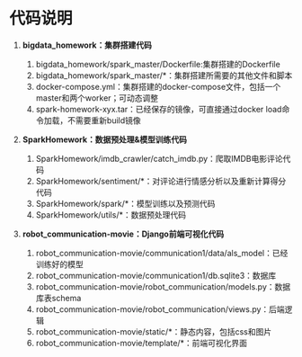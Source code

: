 # 代码说明
1. **bigdata_homework：集群搭建代码**
   1. bigdata_homework/spark_master/Dockerfile:集群搭建的Dockerfile
   2. bigdata_homework/spark_master/*：集群搭建所需要的其他文件和脚本
   3. docker-compose.yml：集群搭建的docker-compose文件，包括一个master和两个worker；可动态调整
   4. spark-homework-xyx.tar：已经保存的镜像，可直接通过docker load命令加载，不需要重新build镜像
   
2. **SparkHomework：数据预处理&模型训练代码**
   1. SparkHomework/imdb_crawler/catch_imdb.py：爬取IMDB电影评论代码
   2. SparkHomework/sentiment/*：对评论进行情感分析以及重新计算得分代码
   3. SparkHomework/spark/*：模型训练以及预测代码
   4. SparkHomework/utils/*：数据预处理代码
   
3. **robot_communication-movie：Django前端可视化代码**
   1. robot_communication-movie/communication1/data/als_model：已经训练好的模型
   2. robot_communication-movie/communication1/db.sqlite3：数据库
   3. robot_communication-movie/robot_communication/models.py：数据库表schema
   4. robot_communication-movie/robot_communication/views.py：后端逻辑
   5. robot_communication-movie/static/*：静态内容，包括css和图片
   6. robot_communication-movie/template/*：前端可视化界面
   
